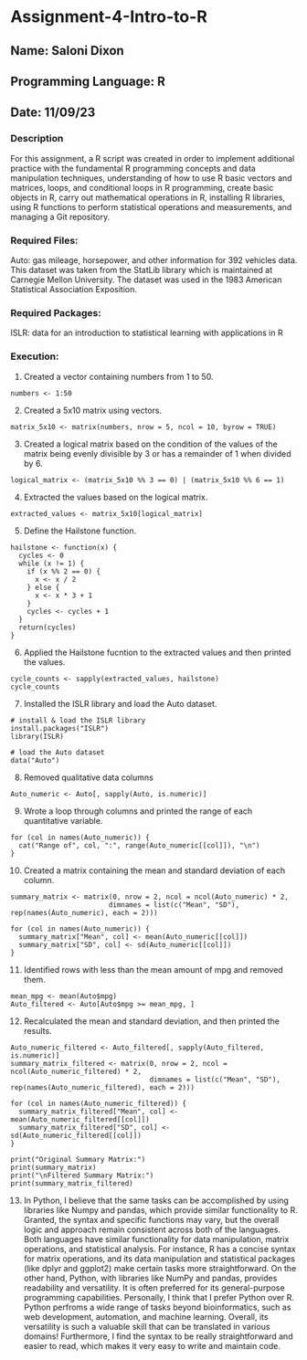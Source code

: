 # Assignment-4-Intro-to-R
## Name: Saloni Dixon 
## Programming Language: R
## Date: 11/09/23
### Description 
For this assignment, a R script was created in order to implement additional practice with the fundamental R programming concepts and data manipulation techniques, understanding of how to use R basic vectors and matrices, loops, and conditional loops in R programming, create basic objects in R, carry out mathematical operations in R, installing R libraries, using R functions to perform statistical operations and measurements, and managing a Git repository.

### Required Files: 
Auto: gas mileage, horsepower, and other information for 392 vehicles data. This dataset was taken from the StatLib library which is maintained at Carnegie Mellon University.
The dataset was used in the 1983 American Statistical Association Exposition.

### Required Packages: 
ISLR: data for an introduction to statistical learning with applications in R

### Execution: 
1. Created a vector containing numbers from 1 to 50.
```
numbers <- 1:50
```
2. Created a 5x10 matrix using vectors.
```
matrix_5x10 <- matrix(numbers, nrow = 5, ncol = 10, byrow = TRUE)
```
3. Created a logical matrix based on the condition of the values of the matrix being evenly divisible by 3 or has a remainder of 1 when divided by 6.
```
logical_matrix <- (matrix_5x10 %% 3 == 0) | (matrix_5x10 %% 6 == 1)
```
4. Extracted the values based on the logical matrix.
```
extracted_values <- matrix_5x10[logical_matrix]
```
5. Define the Hailstone function.
```
hailstone <- function(x) {
  cycles <- 0
  while (x != 1) {
    if (x %% 2 == 0) {
      x <- x / 2
    } else {
      x <- x * 3 + 1
    }
    cycles <- cycles + 1
  }
  return(cycles)
}
```
6. Applied the Hailstone fucntion to the extracted values and then printed the values.
```
cycle_counts <- sapply(extracted_values, hailstone)
cycle_counts
```
7. Installed the ISLR library and load the Auto dataset.
```
# install & load the ISLR library
install.packages("ISLR")
library(ISLR)

# load the Auto dataset
data("Auto")
```
8. Removed qualitative data columns
```
Auto_numeric <- Auto[, sapply(Auto, is.numeric)]
```
9. Wrote a loop through columns and printed the range of each quantitative variable.
```
for (col in names(Auto_numeric)) {
  cat("Range of", col, ":", range(Auto_numeric[[col]]), "\n")
}
```
10. Created a matrix containing the mean and standard deviation of each column.
```
summary_matrix <- matrix(0, nrow = 2, ncol = ncol(Auto_numeric) * 2, 
                        dimnames = list(c("Mean", "SD"), rep(names(Auto_numeric), each = 2)))

for (col in names(Auto_numeric)) {
  summary_matrix["Mean", col] <- mean(Auto_numeric[[col]])
  summary_matrix["SD", col] <- sd(Auto_numeric[[col]])
}
```
11. Identified rows with less than the mean amount of mpg and removed them.
```
mean_mpg <- mean(Auto$mpg)
Auto_filtered <- Auto[Auto$mpg >= mean_mpg, ]
```
12. Recalculated the mean and standard deviation, and then printed the results.
```
Auto_numeric_filtered <- Auto_filtered[, sapply(Auto_filtered, is.numeric)]
summary_matrix_filtered <- matrix(0, nrow = 2, ncol = ncol(Auto_numeric_filtered) * 2, 
                                  dimnames = list(c("Mean", "SD"), rep(names(Auto_numeric_filtered), each = 2)))

for (col in names(Auto_numeric_filtered)) {
  summary_matrix_filtered["Mean", col] <- mean(Auto_numeric_filtered[[col]])
  summary_matrix_filtered["SD", col] <- sd(Auto_numeric_filtered[[col]])
}

print("Original Summary Matrix:")
print(summary_matrix)
print("\nFiltered Summary Matrix:")
print(summary_matrix_filtered)
```
13. In Python, I believe that the same tasks can be accomplished by using libraries like Numpy and pandas, which provide similar functionality to R. Granted, the syntax and specific functions may vary, but the overall logic and approach remain consistent across both of the languages.
Both languages have similar functionality for data manipulation, matrix operations, and statistical analysis. For instance, R has a concise syntax for matrix operations, and its data manipulation and statistical packages (like dplyr and ggplot2) make certain tasks more straightforward. On the other hand, Python, with libraries like NumPy and pandas, provides readability and versatility. It is often preferred for its general-purpose programming capabilities.
Personally, I think that I prefer Python over R. Python perfroms a wide range of tasks beyond bioinformatics, such as web development, automation, and machine learning. Overall, its versatility is such a valuable skill that can be translated in various domains! Furthermore, I find the syntax to be really straightforward and easier to read, which makes it very easy to write and maintain code. 
